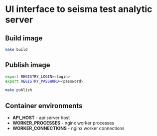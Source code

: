 UI interface to seisma test analytic server
===========================================


Build image
-----------

```bash
make build
```

Publish image
-------------

```bash
export REGISTRY_LOGIN=<login>
export REGISTRY_PASSWORD=<password>

make publish
```

Container environments
----------------------

* **API_HOST** - api server host
* **WORKER_PROCESSES** - nginx worker processes
* **WORKER_CONNECTIONS** - nginx worker connections
